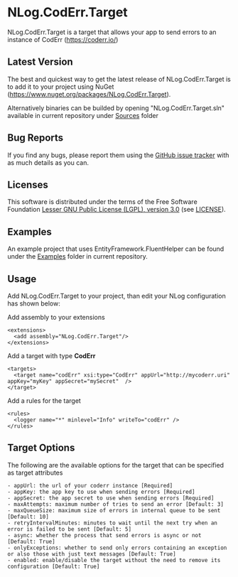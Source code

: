 NLog.CodErr.Target
=====================
NLog.CodErr.Target is a target that allows your app to send errors to an instance of CodErr (https://coderr.io/)

Latest Version
--------------
The best and quickest way to get the latest release of NLog.CodErr.Target is to add it to your project using 
NuGet (<https://www.nuget.org/packages/NLog.CodErr.Target>).

Alternatively binaries can be builded by opening "NLog.CodErr.Target.sln" available in current repository under [Sources](https://github.com/MrSeekino/NLog.CodErr.Target/tree/master/Sources) folder

Bug Reports
-----------
If you find any bugs, please report them using the [GitHub issue tracker](https://github.com/MrSeekino/NLog.CodErr.Target/issues) with as much details as you can.

Licenses
--------
This software is distributed under the terms of the Free Software Foundation [Lesser GNU Public License (LGPL), version 3.0](http://www.gnu.org/licenses/lgpl-3.0-standalone.html) (see [LICENSE](LICENSE)).

Examples
--------
An example project that uses EntityFramework.FluentHelper can be found under the [Examples](https://github.com/MrSeekino/NLog.CodErr.Target/tree/master/Examples) folder in current repository.

Usage
-----
Add NLog.CodErr.Target to your project, than edit your NLog configuration has shown below:

Add assembly to your extensions
```
<extensions>
  <add assembly="NLog.CodErr.Target"/>
</extensions>
```

Add a target with type **CodErr**
```
<targets>
  <target name="codErr" xsi:type="CodErr" appUrl="http://mycoderr.uri" appKey="myKey" appSecret="mySecret"  />
</target>
```

Add a rules for the target
```
<rules>
  <logger name="*" minlevel="Info" writeTo="codErr" />
</rules>
```

Target Options
--------------
The following are the available options for the target that can be specified as target attributes

```
- appUrl: the url of your coderr instance [Required]
- appKey: the app key to use when sending errors [Required]
- appSecret: the app secret to use when sending errors [Required]
- maxAttempts: maximum number of tries to send an error [Default: 3]
- maxQueueSize: maximum size of errors in internal queue to be sent [Default: 10]
- retryIntervalMinutes: minutes to wait until the next try when an error is failed to be sent [Default: 5]
- async: whether the process that send errors is async or not [Default: True]
- onlyExceptions: whether to send only errors containing an exception or also those with just text messages [Default: True]
- enabled: enable/disable the target without the need to remove its configuration [Default: True]
```
